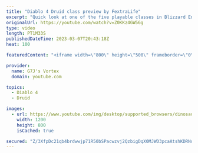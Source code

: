 ```yaml
---
title: "Diablo 4 Druid class preview by FextraLife"
excerpt: "Quick look at one of the five playable classes in Blizzard Entertainment much beloved and anticipated A-RPG - DIABLO IV. Diablo ..."
originalUrl: https://youtube.com/watch?v=Z0KKz4GW56g
type: video
length: PT1M33S
publishedDateTime: 2023-03-07T20:43:18Z
heat: 100

featuredContent: "<iframe width=\"800\" height=\"500\" frameborder=\"0\" src=\"https://www.youtube.com/embed/Z0KKz4GW56g\" allow=\"accelerometer; autoplay; encrypted-media; gyroscope; picture-in-picture\" allowfullscreen></iframe>"

provider:
  name: G7J's Vortex
  domain: youtube.com

topics:
  - Diablo 4
  - Druid

images:
  - url: https://www.youtube.com/img/desktop/supported_browsers/dinosaur.png
    width: 1200
    height: 800
    isCached: true

secured: "Z/3XfpDc21qb4brdwwjp71R50bSPacwzvj2QzbigDqX0MJWD3pcaAtshKDRNu8Q3Q/S1SbwUCPOlROxyILs8Eo/HVxru2vNGDlGRKsCIS6z3a/AP1smXTdOxNti6FcPKo6fR2v+toROZ59b7rCZ/MB63Cwv+CV0z2T5PUN0cwvpwVFC9Ms0Hvy1qEFNDQUikO9MMHhvR7AfwydJmAmt5fPX7tim01ZMBgwyAtBvRaTEuwiRSkw3jEa6wknKdiOlmrxC+wZIVoXwS3stbJGFAQMi7ZoGiIMdALwUjpgEF8ibs44CCN3daYic9ynwytHP9dkaaGkh1fHYQ7VVGISLI0gYbao10/oGMW8PjUojWZBSDeobNUBpf+ZsmGJ0xPO1pFea0y3Czeg5ijG2NhTz7hQ==;R7asj/poFt7LL2cdQrobAw=="
---
```


